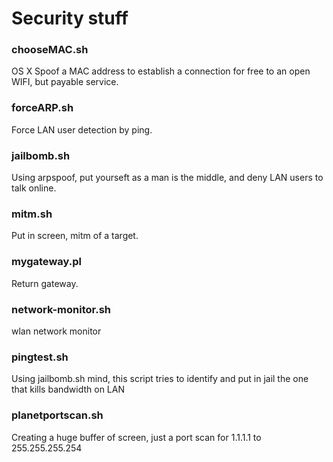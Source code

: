 # Security stuff #

### chooseMAC.sh ###

OS X
Spoof a MAC address to establish a connection for free to an open WIFI, but payable service.

### forceARP.sh ###
Force LAN user detection by ping.

### jailbomb.sh ###
Using arpspoof, put yourseft as a man is the middle, and deny LAN users to talk online.

### mitm.sh
Put in screen, mitm of a target.

### mygateway.pl
Return gateway.

### network-monitor.sh
wlan network monitor

### pingtest.sh
Using jailbomb.sh mind, this script tries to identify and put in jail the one that kills bandwidth on LAN

### planetportscan.sh
Creating a huge buffer of screen, just a port scan for 1.1.1.1 to 255.255.255.254 
